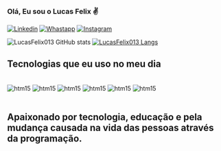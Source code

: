 ### Olá, Eu sou o Lucas Felix  ✌

[![Linkedin](https://img.shields.io/badge/LinkedIn-0077B5?style=for-the-badge&logo=linkedin&logoColor=white)](https://www.linkedin.com/in/lucas-felix-b74169239/)
[![Whastapp](https://img.shields.io/badge/WhatsApp-25D366?style=for-the-badge&logo=whatsapp&logoColor=white)](https://wa.me/5513991381006)
[![Instagram](https://img.shields.io/badge/Instagram-E4405F?style=for-the-badge&logo=instagram&logoColor=white)](https://www.instagram.com/lucas_eth17/)

![LucasFelix013 GitHub stats](https://github-readme-stats.vercel.app/api?username=LucasFelix013&show_icons=true&theme=dark)
[![LucasFelix013 Langs](https://github-readme-stats.vercel.app/api/top-langs/?username=LucasFelix013&layout=compact)](https://github.com/LucasFelix013/github-readme-stats)

## Tecnologias que eu uso no meu dia 

<div style="display: inline_block"><br/>
  <img align="center" alt="htm15" src="https://img.shields.io/badge/HTML5-E34F26?style=for-the-badge&logo=html5&logoColor=white" />   
   <img align="center" alt="htm15" src="https://img.shields.io/badge/CSS3-1572B6?style=for-the-badge&logo=css3&logoColor=white" /> 
     <img align="center" alt="htm15" src="https://img.shields.io/badge/JavaScript-F7DF1E?style=for-the-badge&logo=javascript&logoColor=black" />  
          <img align="center" alt="htm15" src="https://img.shields.io/badge/Node.js-43853D?style=for-the-badge&logo=node.js&logoColor=white" />
          <img align="center" alt="htm15" src="https://img.shields.io/badge/React-20232A?style=for-the-badge&logo=react&logoColor=61DAFB" /> 
            <img align="center" alt="htm15" src="https://img.shields.io/badge/TypeScript-007ACC?style=for-the-badge&logo=typescript&logoColor=white" />    
</div><br/>

## Apaixonado por tecnologia, educação e pela mudança causada  na vida das pessoas através da programação.
